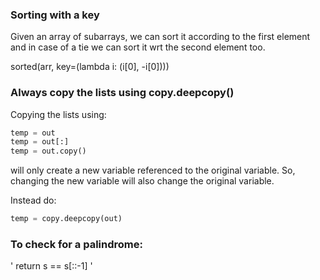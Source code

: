 ### Sorting with a key

Given an array of subarrays, we can sort it according to the first element and in case of a tie we can sort it wrt the second element too.

sorted(arr, key=(lambda i: (i[0], -i[0])))

### Always copy the lists using copy.deepcopy()

Copying the lists using:
 
```python
temp = out
temp = out[:]
temp = out.copy()
```
will only create a new variable referenced to the original variable. So, changing the new variable will also change the original variable.

Instead do:

```python
temp = copy.deepcopy(out)
```

### To check for a palindrome:

' return s == s[::-1] '